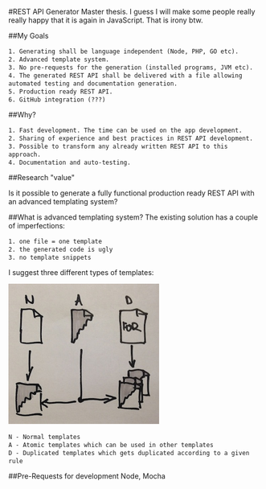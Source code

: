 #REST API Generator
Master thesis. I guess I will make some people really really happy that it is again in JavaScript. That is irony btw.

##My Goals

	1. Generating shall be language independent (Node, PHP, GO etc).
	2. Advanced template system.
	3. No pre-requests for the generation (installed programs, JVM etc).
	4. The generated REST API shall be delivered with a file allowing automated testing and documentation generation.
	5. Production ready REST API.
	6. GitHub integration (???)
	
##Why?

	1. Fast development. The time can be used on the app development.
	2. Sharing of experience and best practices in REST API development.
	3. Possible to transform any already written REST API to this approach.
	4. Documentation and auto-testing.

##Research "value"

Is it possible to generate a fully functional production ready REST API with an advanced templating system?

##What is advanced templating system?
The existing solution has a couple of imperfections:

	1. one file = one template
	2. the generated code is ugly
	3. no template snippets
	
I suggest three different types of templates:

![Picture with templates](https://raw.githubusercontent.com/RassaLibre/rest-api-generator/master/docs/templates.jpg "Three different type of templates")

	N - Normal templates
	A - Atomic templates which can be used in other templates
	D - Duplicated templates which gets duplicated according to a given rule
	

##Pre-Requests for development
Node, Mocha